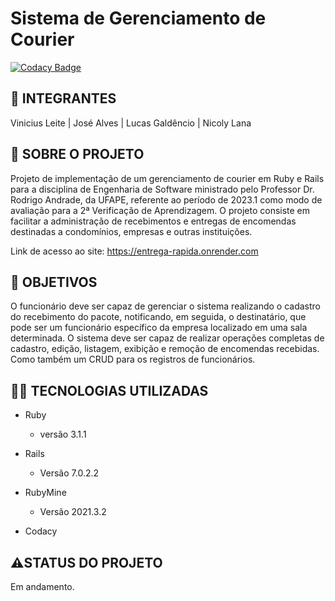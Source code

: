 # Sistema de Gerenciamento de Courier

[![Codacy Badge](https://app.codacy.com/project/badge/Grade/3c2985f91868461aacc06bf91c476795)](https://app.codacy.com/gh/Entrega-Rapida-Solucoes/Sistema-Gerenciamento-Courier/dashboard?utm_source=gh&utm_medium=referral&utm_content=&utm_campaign=Badge_grade)

## 🤵 INTEGRANTES

Vinicius Leite |  José Alves |  Lucas Galdêncio |  Nicoly Lana

## 📕 SOBRE O PROJETO

Projeto de implementação de um gerenciamento de courier em Ruby e Rails para a disciplina de Engenharia de Software ministrado pelo Professor Dr. Rodrigo Andrade, da UFAPE, referente ao período de 2023.1 como modo de avaliação para a 2ª Verificação de Aprendizagem. O projeto consiste em facilitar a administração de recebimentos e entregas de encomendas destinadas a condomínios, empresas e outras instituições.

Link de acesso ao site: https://entrega-rapida.onrender.com

## 📌 OBJETIVOS

O funcionário deve ser capaz de gerenciar o sistema realizando o cadastro do recebimento do pacote, notificando, em seguida, o destinatário, que pode ser um funcionário específico da empresa localizado em uma sala determinada. O sistema deve ser capaz de realizar operações completas de cadastro, edição, listagem, exibição e remoção de encomendas recebidas. Como também um CRUD para os registros de funcionários.

## 👩‍💻 TECNOLOGIAS UTILIZADAS

- Ruby
    - versão 3.1.1

- Rails
    - Versão 7.0.2.2

- RubyMine
    - Versão 2021.3.2

- Codacy

## ⚠️STATUS DO PROJETO

Em andamento.

